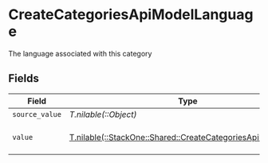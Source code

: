 # CreateCategoriesApiModelLanguage

The language associated with this category


## Fields

| Field                                                                                                                | Type                                                                                                                 | Required                                                                                                             | Description                                                                                                          | Example                                                                                                              |
| -------------------------------------------------------------------------------------------------------------------- | -------------------------------------------------------------------------------------------------------------------- | -------------------------------------------------------------------------------------------------------------------- | -------------------------------------------------------------------------------------------------------------------- | -------------------------------------------------------------------------------------------------------------------- |
| `source_value`                                                                                                       | *T.nilable(::Object)*                                                                                                | :heavy_minus_sign:                                                                                                   | N/A                                                                                                                  |                                                                                                                      |
| `value`                                                                                                              | [T.nilable(::StackOne::Shared::CreateCategoriesApiModelValue)](../../models/shared/createcategoriesapimodelvalue.md) | :heavy_minus_sign:                                                                                                   | The Locale Code of the language                                                                                      | en_GB                                                                                                                |